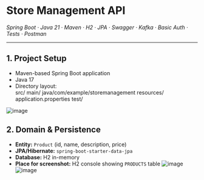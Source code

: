 # Store Management API

*Spring Boot · Java 21 · Maven · H2 · JPA · Swagger · Kafka · Basic Auth · Tests · Postman*

---

##  1. Project Setup
- Maven-based Spring Boot application  
- Java 17  
- Directory layout:  
src/
main/
java/com/example/storemanagement
resources/
application.properties
test/

![image](https://github.com/user-attachments/assets/a9d5fb7c-9716-493e-b684-f5337f2b8c0c)

##  2. Domain & Persistence
- **Entity:** `Product` (id, name, description, price)  
- **JPA/Hibernate:** `spring-boot-starter-data-jpa`  
- **Database:** H2 in-memory  
- **Place for screenshot:** H2 console showing `PRODUCTS` table
![image](https://github.com/user-attachments/assets/f4b6300d-18c1-4cb8-b845-08974b8d54ae)
![image](https://github.com/user-attachments/assets/3231cdb6-8b17-4b4f-8f36-c985de72d3ee)
